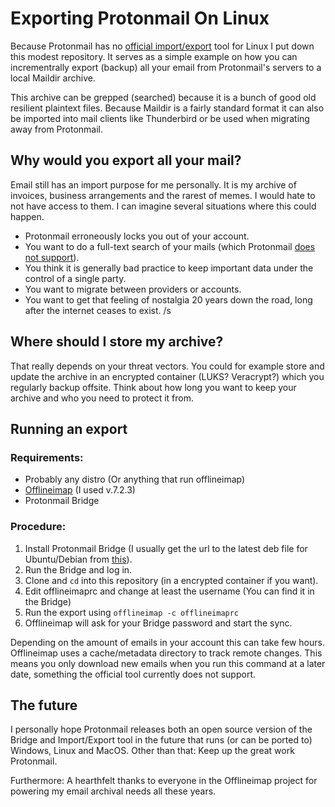 # Exporting Protonmail On Linux

Because Protonmail has no [official import/export](https://protonmail.com/support/knowledge-base/export-import-emails/) tool for Linux I put down this modest repository. It serves as a simple example on how you can incrementrally export (backup) all your email from Protonmail's servers to a local Maildir archive. 

This archive can be grepped (searched) because it is a bunch of good old resilient plaintext files. Because Maildir is a fairly standard format it can also be imported into mail clients like Thunderbird or be used when migrating away from Protonmail.

## Why would you export all your mail?

Email still has an import purpose for me personally. It is my archive of invoices, business arrangements and the rarest of memes. I would hate to not have access to them. I can imagine several situations where this could happen.

- Protonmail erroneously locks you out of your account.
- You want to do a full-text search of your mails (which Protonmail [does not support](https://protonmail.com/support/knowledge-base/search/)).
- You think it is generally bad practice to keep important data under the control of a single party.
- You want to migrate between providers or accounts.
- You want to get that feeling of nostalgia 20 years down the road, long after the internet ceases to exist. /s

## Where should I store my archive?

That really depends on your threat vectors. You could for example store and update the archive in an encrypted container (LUKS? Veracrypt?) which you regularly backup offsite. Think about how long you want to keep your archive and who you need to protect it from.

## Running an export

### Requirements:
- Probably any distro (Or anything that run offlineimap)
- [Offlineimap](https://github.com/OfflineIMAP/offlineimap) (I used v.7.2.3)
- Protonmail Bridge

### Procedure:
1. Install Protonmail Bridge (I usually get the url to the latest deb file for Ubuntu/Debian from [this](https://protonmail.com/download/beta/PKGBUILD)).
2. Run the Bridge and log in.
3. Clone and `cd` into this repository (in a encrypted container if you want).
4. Edit offlineimaprc and change at least the username (You can find it in the Bridge)
5. Run the export using `offlineimap -c offlineimaprc`
6. Offlineimap will ask for your Bridge password and start the sync.

Depending on the amount of emails in your account this can take few hours. Offlineimap uses a cache/metadata directory to track remote changes. This means you only download new emails when you run this command at a later date, something the official tool currently does not support.

## The future
I personally hope Protonmail releases both an open source version of the Bridge and Import/Export tool in the future that runs (or can be ported to) Windows, Linux and MacOS. Other than that: Keep up the great work Protonmail.

Furthermore: A hearthfelt thanks to everyone in the Offlineimap project for powering my email archival needs all these years.